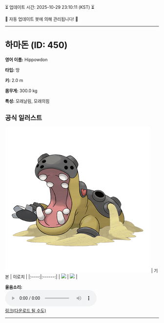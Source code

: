 
⏳ 업데이트 시간: 2025-10-29 23:10:11 (KST) ⏳

🤖 자동 업데이트 봇에 의해 관리됩니다! 🤖

---

# 하마돈 (ID: 450)
**영어 이름:** Hippowdon

**타입:** 땅

**키:** 2.0 m

**몸무게:** 300.0 kg

**특성:** 모래날림, 모래의힘

## 공식 일러스트
![](https://raw.githubusercontent.com/PokeAPI/sprites/master/sprites/pokemon/other/official-artwork/450.png)
| 기본 | 이로치 |
|:----:|:------:|
| <img src="http://play.pokemonshowdown.com/sprites/ani/hippowdon.gif" width="200"> | <img src="http://play.pokemonshowdown.com/sprites/ani-shiny/hippowdon.gif" width="200"> |

**울음소리:**<br><audio controls src="https://raw.githubusercontent.com/PokeAPI/cries/main/cries/pokemon/latest/450.ogg"></audio><br> [링크(다운로드 될 수도)](https://raw.githubusercontent.com/PokeAPI/cries/main/cries/pokemon/latest/450.ogg)


---
